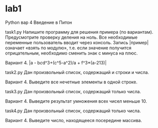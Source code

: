 # lab1
Python вар 4
Введение в Питон

task1.py Напишите программу для решения примера (по вариантам).
Предусмотрите проверку деления на ноль. Все необходимые переменные
пользователь вводит через консоль. Запись |пример| означает «взять по
модулю», т.е. если значение получится отрицательным, необходимо
сменить знак с минуса на плюс.

Вариант 4. |a - b*c*d^3+(c^5-a^2)/a + f^3*(a-213)|

task2.py Дан произвольный список, содержащий и строки и числа.

Вариант 4. Выведите все нечетные элементы в одной строке.

task3.py Дан произвольный список, содержащий только числа.

Вариант 4. Выведите результат умножения всех чисел меньше 10.

task4.py Дан произвольный список, содержащий только числа.

Вариант 4. Выведите число, находящееся посередине массива.
